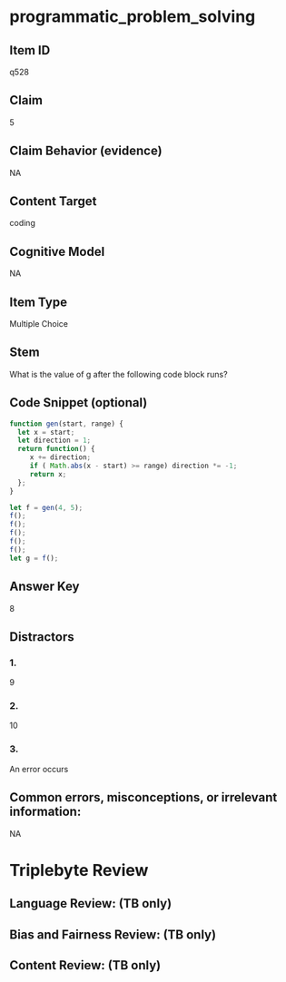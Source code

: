 # programmatic_problem_solving

## Item ID
q528

## Claim
5

## Claim Behavior (evidence)
NA

## Content Target
coding

## Cognitive Model
NA

## Item Type
Multiple Choice

## Stem
What is the value of g after the following code block runs?

## Code Snippet (optional)
```javascript
function gen(start, range) {
  let x = start;
  let direction = 1;
  return function() {
     x += direction;
     if ( Math.abs(x - start) >= range) direction *= -1;
     return x;
  };
}

let f = gen(4, 5);
f();
f();
f();
f();
f();
let g = f();
```

## Answer Key
8

## Distractors

### 1.
9

### 2.
10

### 3.
An error occurs

## Common errors, misconceptions, or irrelevant information:
NA

# Triplebyte Review


## Language Review: (TB only)


## Bias and Fairness Review: (TB only)


## Content Review: (TB only)

